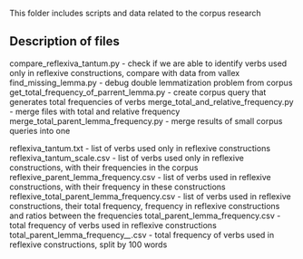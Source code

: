This folder includes scripts and data related to the corpus research

## Description of files
compare_reflexiva_tantum.py - check if we are able to identify verbs used only in reflexive constructions, compare with data from vallex
find_missing_lemma.py - debug double lemmatization problem from corpus
get_total_frequency_of_parrent_lemma.py - create corpus query that generates total frequencies of verbs
merge_total_and_relative_frequency.py - merge files with total and relative frequency
merge_total_parent_lemma_frequency.py - merge results of small corpus queries into one

reflexiva_tantum.txt - list of verbs used only in reflexive constructions
reflexiva_tantum_scale.csv - list of verbs used only in reflexive constructions, with their frequencies in the corpus
reflexive_parent_lemma_frequency.csv - list of verbs used in reflexive constructions, with their frequency in these constructions
reflexive_total_parent_lemma_frequency.csv - list of verbs used in reflexive constructions, their total frequency, frequency in reflexive constructions and ratios between the frequencies
total_parent_lemma_frequency.csv - total frequency of verbs used in reflexive constructions
total_parent_lemma_frequency_*_*.csv - total frequency of verbs used in reflexive constructions, split by 100 words
